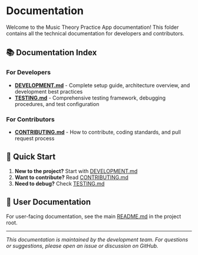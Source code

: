 # Documentation

Welcome to the Music Theory Practice App documentation! This folder contains all the technical documentation for developers and contributors.

## 📚 Documentation Index

### For Developers
- **[DEVELOPMENT.md](DEVELOPMENT.md)** - Complete setup guide, architecture overview, and development best practices
- **[TESTING.md](TESTING.md)** - Comprehensive testing framework, debugging procedures, and test configuration

### For Contributors
- **[CONTRIBUTING.md](CONTRIBUTING.md)** - How to contribute, coding standards, and pull request process

## 🚀 Quick Start

1. **New to the project?** Start with [DEVELOPMENT.md](DEVELOPMENT.md)
2. **Want to contribute?** Read [CONTRIBUTING.md](CONTRIBUTING.md)
3. **Need to debug?** Check [TESTING.md](TESTING.md)

## 📖 User Documentation

For user-facing documentation, see the main [README.md](../README.md) in the project root.

---

*This documentation is maintained by the development team. For questions or suggestions, please open an issue or discussion on GitHub.* 